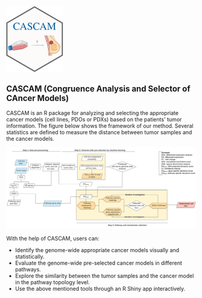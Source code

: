 <img src="inst/shiny_app/CASCAM_GUI/www/hex-CASCAM.png" width="150">

## CASCAM (Congruence Analysis and Selector of CAncer Models)

CASCAM is an R package for analyzing and selecting the appropriate cancer models (cell lines, PDOs or PDXs) 
based on the patients' tumor information. The figure below shows the framework of our method. 
Several statistics are defined to measure the distance between tumor samples and the cancer models.

<p align="center">
  <img src="inst/shiny_app/CASCAM_GUI/www/Congruence.svg" width="700">
</p>

With the help of CASCAM, users can:
* Identify the genome-wide appropriate cancer models visually and statistically.
* Evaluate the genome-wide pre-selected cancer models in different pathways.
* Explore the similarity between the tumor samples and the cancer model in the pathway topology level.
* Use the above mentioned tools through an R Shiny app interactively.

